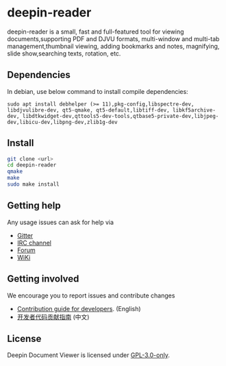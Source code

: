 # deepin-reader

deepin-reader is a small, fast and full-featured tool for viewing documents,supporting PDF and DJVU formats, multi-window and multi-tab management,thumbnail viewing, adding bookmarks and notes, magnifying, slide show,searching texts, rotation, etc.

## Dependencies

In debian, use below command to install compile dependencies:

`sudo apt install debhelper (>= 11),pkg-config,libspectre-dev, libdjvulibre-dev, qt5-qmake, qt5-default,libtiff-dev, libkf5archive-dev, libdtkwidget-dev,qttools5-dev-tools,qtbase5-private-dev,libjpeg-dev,libicu-dev,libpng-dev,zlib1g-dev`

## Install

```sh
git clone <url>
cd deepin-reader
qmake
make
sudo make install
```

## Getting help

Any usage issues can ask for help via

* [Gitter](https://gitter.im/orgs/linuxdeepin/rooms)
* [IRC channel](https://webchat.freenode.net/?channels=deepin)
* [Forum](https://bbs.deepin.org)
* [WiKi](http://wiki.deepin.org/)

## Getting involved

We encourage you to report issues and contribute changes

* [Contribution guide for developers](https://github.com/linuxdeepin/developer-center/wiki/Contribution-Guidelines-for-Developers-en). (English)
* [开发者代码贡献指南](https://github.com/linuxdeepin/developer-center/wiki/Contribution-Guidelines-for-Developers) (中文)

## License

Deepin Document Viewer is licensed under [GPL-3.0-only](LICENSE).
